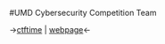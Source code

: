 #UMD Cybersecurity Competition Team

->[ctftime](https://ctftime.org/team/22066)   |   [webpage](csec.umd.edu)<-